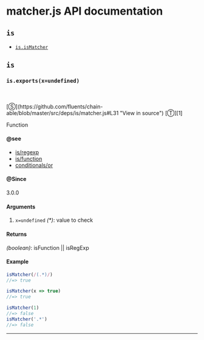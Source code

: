# matcher.js API documentation

<!-- div class="toc-container" -->

<!-- div -->

## `is`
* <a href="#is-prototype-isMatcher"  data-meta="exports x undefined"  data-call="exports x undefined"  data-category="Methods"  data-description="Function"  data-name="isMatcher"  data-member="is"  data-see="href https github com fluents chain able blob master src deps is regexp js label is regexp href https github com fluents chain able blob master src deps is function js label is function href https github com fluents chain able search utf8 E2 9C 93 q conditionals or type label conditionals or"  data-all="meta exports x undefined call exports x undefined category Methods description Function name isMatcher member is see href https github com fluents chain able blob master src deps is regexp js label is regexp href https github com fluents chain able blob master src deps is function js label is function href https github com fluents chain able search utf8 E2 9C 93 q conditionals or type label conditionals or notes todos klassProps" >`is.isMatcher`</a>

<!-- /div -->

<!-- /div -->

<!-- div class="doc-container" -->

<!-- div -->

## `is`

<!-- div -->

<h3 id="is-prototype-isMatcher" data-member="is" data-category="Methods" data-name="isMatcher"><code>is.exports(x=undefined)</code></h3>
<br>
<br>
[&#x24C8;](https://github.com/fluents/chain-able/blob/master/src/deps/is/matcher.js#L31 "View in source") [&#x24C9;][1]

Function


#### @see 

* <a href="https://github.com/fluents/chain-able/blob/master/src/deps/is/regexp.js" >is/regexp</a>
* <a href="https://github.com/fluents/chain-able/blob/master/src/deps/is/function.js" >is/function</a>
* <a href="https://github.com/fluents/chain-able/search?utf8=%E2%9C%93&q=conditionals/or&type=" >conditionals/or</a>

#### @Since
3.0.0

#### Arguments
1. `x=undefined` *(&#42;)*: value to check

#### Returns
*(boolean)*: isFunction || isRegExp

#### Example
```js
isMatcher(/(.*)/)
//=> true

isMatcher(x => true)
//=> true

isMatcher(1)
//=> false
isMatcher('.*')
//=> false

```
---

<!-- /div -->

<!-- /div -->

<!-- /div -->

 [1]: #is "Jump back to the TOC."
